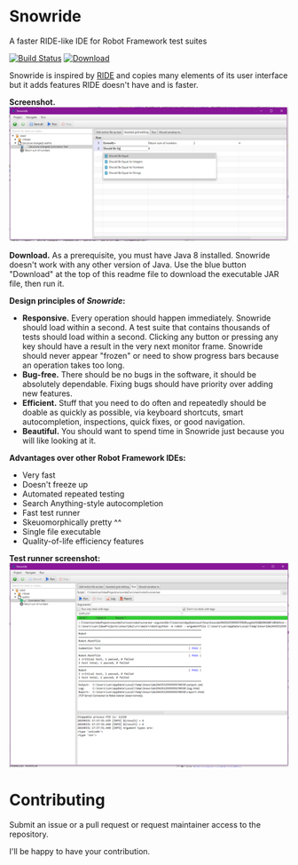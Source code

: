 # Snowride
A faster RIDE-like IDE for Robot Framework test suites 

[![Build Status](https://travis-ci.com/Soothsilver/snowride.svg?branch=master)](https://travis-ci.com/Soothsilver/snowride)
[![Download](https://api.bintray.com/packages/soothsilver/snowride/snowride/images/download.svg?version=1.4) ](https://bintray.com/soothsilver/snowride/download_file?file_path=cz%2Fhudecekpetr%2Fsnowride%2Fsnowride%2F1.4%2Fsnowride-1.4-jar-with-dependencies.jar)

Snowride is inspired by [RIDE](https://github.com/robotframework/RIDE) and copies many elements of its user interface but it adds features RIDE doesn't have and is faster.

**Screenshot.** 
![Screenshot](screenshots/Alpha1.PNG)

**Download.**
As a prerequisite, you must have Java 8 installed. Snowride doesn't work with any other version of Java. Use the blue button "Download" at the top of this readme file to download the executable JAR file, then run it.

**Design principles of *Snowride*:**
* **Responsive.** Every operation should happen immediately. Snowride should load within a second. 
A test suite that contains thousands of tests should load within a second. Clicking any button or pressing any
key should have a result in the very next monitor frame. Snowride should never appear "frozen" or need to show
progress bars because an operation takes too long.
* **Bug-free.** There should be no bugs in the software, it should be absolutely dependable. Fixing bugs should have priority over adding new features.
* **Efficient.** Stuff that you need to do often and repeatedly should be doable as quickly as possible, via keyboard
shortcuts, smart autocompletion, inspections, quick fixes, or good navigation.
* **Beautiful.** You should want to spend time in Snowride just because you will like looking at it.

**Advantages over other Robot Framework IDEs:** 
* Very fast 
* Doesn't freeze up
* Automated repeated testing
* Search Anything-style autocompletion
* Fast test runner
* Skeuomorphically pretty ^^
* Single file executable
* Quality-of-life efficiency features

**Test runner screenshot:**
![Screenshot 2](screenshots/Alpha2.PNG)

# Contributing
Submit an issue or a pull request or request maintainer access to the repository.

I'll be happy to have your contribution.
